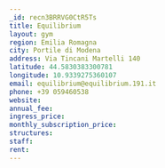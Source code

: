 ```yaml
---
_id: recn3BRRVG0CtR5Ts
title: Equilibrium
layout: gym
region: Emilia Romagna
city: Portile di Modena
address: Via Tincani Martelli 140
latitude: 44.5830383300781
longitude: 10.9339275360107
email: equilibrium@equilibrium.191.it
phone: +39 059460538
website: 
annual_fee: 
ingress_price: 
monthly_subscription_price: 
structures: 
staff: 
rent: 
---
```


